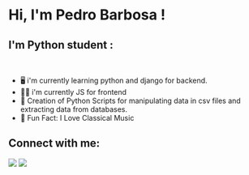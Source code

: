 <h1>Hi, I'm Pedro Barbosa !</h1>

## I'm Python student :
<br>

-  🖥️ i'm currently learning python and django for backend.
-  👨‍💻 i'm currently JS for frontend
-  🐍 Creation of Python Scripts for manipulating data in csv files and extracting data from databases.
-  🎻 Fun Fact: I Love Classical Music



## Connect with me:

[<img src="https://img.shields.io/badge/linkedin-%230077B5.svg?&style=for-the-badge&logo=linkedin&logoColor=white">](https://www.linkedin.com/in/pedro-barbosa-6bb200165/)
[<img src="https://img.shields.io/badge/instagram-%23E4405F.svg?&style=for-the-badge&logo=instagram&logoColor=white">](https://www.instagram.com/pedro_hsbarbosa/)<br>
